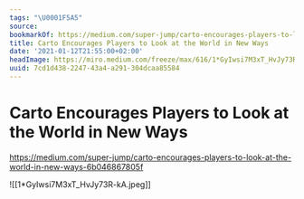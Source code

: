 ```yaml
---
tags: "\U0001F5A5"
source:
bookmarkOf: https://medium.com/super-jump/carto-encourages-players-to-look-at-the-world-in-new-ways-6b046867805f
title: Carto Encourages Players to Look at the World in New Ways
date: '2021-01-12T21:55:00+02:00'
headImage: https://miro.medium.com/freeze/max/616/1*GyIwsi7M3xT_HvJy73R-kA.gif
uuid: 7cd1d438-2247-43a4-a291-304dcaa85584
---
```


# Carto Encourages Players to Look at the World in New Ways
https://medium.com/super-jump/carto-encourages-players-to-look-at-the-world-in-new-ways-6b046867805f

![[1*GyIwsi7M3xT_HvJy73R-kA.jpeg]]
